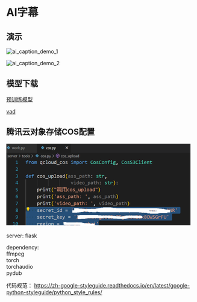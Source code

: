 # AI字幕 


## 演示
![ai_caption_demo_1](https://github.com/JosephTech/AISubtitle/blob/master/images/ai_caption_demo_1.gif)

![ai_caption_demo_2](https://github.com/JosephTech/AISubtitle/blob/master/images/ai_caption_demo_2.gif)

## 模型下载
[预训练模型](https://github.com/wenet-e2e/wenet/blob/main/docs/pretrained_models.md)

[vad](https://github.com/snakers4/silero-vad/tree/master/files)

## 腾讯云对象存储COS配置

![cos](https://github.com/JosephTech/AISubtitle/blob/master/images/cos.bmp)

server:
	flask

dependency:  
    ffmpeg     
    torch  
    torchaudio  
    pydub  


代码规范：
https://zh-google-styleguide.readthedocs.io/en/latest/google-python-styleguide/python_style_rules/
    
